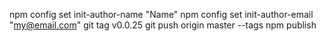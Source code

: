 npm config set init-author-name "Name"
npm config set init-author-email "my@email.com"
git tag v0.0.25
git push origin master --tags
npm publish
